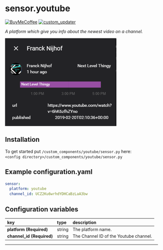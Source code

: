 # sensor.youtube

[![BuyMeCoffee][buymecoffeebedge]][buymecoffee]
[![custom_updater][custom_updater_badge]][custom_updater]

_A platform which give you info about the newest video on a channel._

![example][exampleimg]

## Installation

To get started put `/custom_components/youtube/sensor.py` here:  
`<config directory>/custom_components/youtube/sensor.py`

## Example configuration.yaml

```yaml
sensor:
  platform: youtube
  channel_id: UCZ2Ku6wrhdYDHCaBzLaA3bw
```

## Configuration variables
  
key | type | description  
:--- | :--- | :---  
**platform (Required)** | string | The platform name.
**channel_id (Required)** | string | The Channel ID of the Youtube channel.

***

[exampleimg]: example.png
[custom_updater]: https://github.com/custom-components/custom_updater
[custom_updater_badge]: https://img.shields.io/badge/custom__updater-true-success.svg
[buymecoffee]: https://www.buymeacoffee.com/ludeeus
[buymecoffeebedge]: https://camo.githubusercontent.com/cd005dca0ef55d7725912ec03a936d3a7c8de5b5/68747470733a2f2f696d672e736869656c64732e696f2f62616467652f6275792532306d6525323061253230636f666665652d646f6e6174652d79656c6c6f772e737667
